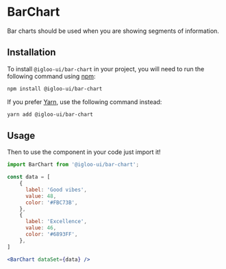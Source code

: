 # BarChart

Bar charts should be used when you are showing segments of information.

<Example is="custom" />

<ReferenceLinks is="custom" />

## Installation

To install `@igloo-ui/bar-chart` in your project, you will need to run the following command using [npm](https://www.npmjs.com/):

```bash
npm install @igloo-ui/bar-chart
```

If you prefer [Yarn](https://classic.yarnpkg.com/en/), use the following command instead:

```bash
yarn add @igloo-ui/bar-chart
```

## Usage

Then to use the component in your code just import it!

```jsx
import BarChart from '@igloo-ui/bar-chart';

const data = [
    {
      label: 'Good vibes',
      value: 48,
      color: '#FBC73B',
    },
    {
      label: 'Excellence',
      value: 46,
      color: '#6893FF',
    },
]

<BarChart dataSet={data} />
```

